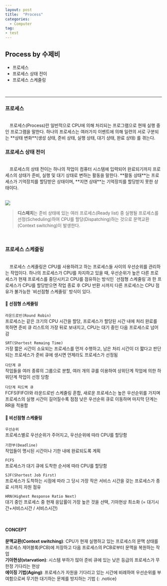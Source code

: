 ```yaml
---
layout: post
title:  "Process"
categories:
  - Computer
tag:
- test 
---
```


## Process by 수제비

* 프로세스 
* 프로세스 상태 전이 
* 프로세스 스케줄링 
<br>

<hr>

### 프로세스
<br>
　프로세스(Process)란 일반적으로 CPU에 의해 처리되는 프로그램으로 현재 실행 중인 프로그램을 말한다. 하나의 프로세스는 여러가지 이벤트에 의해 일련의 서로 구분되는 **상태 변화**(생성 상태, 준비 상태, 실행 상태, 대기 상태, 완료 상태) 를 겪는다.

<br>

### 프로세스 상태 전이
<br>
　프로세스의 상태 전이는 하나의 작업이 컴퓨터 시스템에 입력되어 완료되기까지 프로세스의 상태가 준비, 실행 및 대기 상태로 변하는 활동을 말한다. **활동 상태**는 프로세스가 기억장치를 할당받은 상태이며, **지연 상태**는 기억장치를 할당받지 못한 상태이다.

<br><img src="{{ site.url }}/images/process_state.png"><br>
> **디스패치**는 준비 상태에 있는 여러 프로세스(Ready list) 중 실행될 프로세스를 선정(Scheduling)하여 CPU를 할당(Dispatching)하는 것으로 문맥교환(Context switching)이 발생한다.

<br>

### 프로세스 스케줄링
<br>
　프로세스 스케줄링은 CPU를 사용하려고 하는 프로세스들 사이의 우선순위를 관리하는 작업이다. 하나의 프로세스가 CPU를 차지하고 있을 때, 우선순위가 높은 다른 프로세스가 현재 프로세스를 중단시키고 CPU를 점유하는 방식인 `선점형 스케줄링`과 한 프로세스가 CPU를 할당받으면 작업 종료 후 CPU 반환 시까지 다른 프로세스는 CPU 점유가 불가능한 `비선점형 스케줄링` 방식이 있다.

#### 📌 선점형 스케줄링
`라운드로빈(Round Robin)`  
프로세스는 같은 크기의 CPU 시간을 할당, 프로세스가 할당된 시간 내에 처리 완료를 목하면 준비 큐 리스트의 가장 뒤로 보내지고, CPU는 대기 중인 다음 프로세스로 넘어감  

`SRT(Shortest Remaing Time)`  
가장 짧은 시간이 소요되는 프로세스를 먼저 수행하고, 남은 처리 시간이 더 짧다고 판단되는 프로세스가 준비 큐에 생시면 언제라도 프로세스가 선정됨  

`다단계 큐`  
작업들을 여러 종류의 그룹으로 분할, 여러 개의 큐를 이용하여 상위단계 작업에 의한 하위단계 작업이 선정 당함  

`다단계 피드백 큐`  
FCFS(FIFO)와 라운드로빈 스케줄링 혼합, 새로운 프로세스는 높은 우선순위를 가지며 프로세스의 실행 시간이 길어질수록 점점 낮은 우선순위 큐로 이동하며 마지막 단계는 RR을 적용함

#### 📌 비선점형 스케줄링
`우선순위`  
프로세스별로 우선순위가 주어지고, 우선순위에 따라 CPU를 할당함  

`기한부(Deadline)`  
작업들이 명시된 시간이나 기한 내에 완료되도록 계획  

`FCFS`  
프로세스가 대기 큐에 도착한 순서에 따라 CPU를 할당함  

`SJF(Shortest Job First)`  
프로세스가 도착하는 시점에 따라 그 당시 가장 작은 서비스 시간을 갖는 프로세스가 종료 시까지 자원 점유  

`HRN(Highest Response Ratio Next)`  
대기 중인 프로세스 중 현재 응답률이 가장 높은 것을 선택, 기아현상 최소화 (= 대기시간+서비스시간 / 서비스시간)

<br>

#### CONCEPT
**문맥교환(Context switching)**: CPU가 현재 실행하고 있는 프로세스의 문맥 상태를 프로세스 제어블록(PCB)에 저장하고 다음 프로세스의 PCB로부터 문맥을 복원하는 작업 <br>
**기아현상(starvation)**: 시스템 부하가 많아 준비 큐에 있는 낮은 등급의 프로세스가 무한정 기다리는 현상 <br>
**에이징 기법(Aging)**: 프로세스가 자원을 기다리고 있는 시간에 비례하여 우선순위를 부여함으로써 무기한 대기하는 문제를 방지하는 기법
{: .notice}